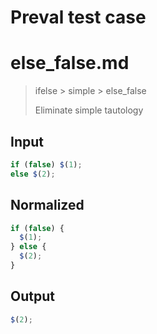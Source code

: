 # Preval test case

# else_false.md

> ifelse > simple > else_false
>
> Eliminate simple tautology

## Input

`````js filename=intro
if (false) $(1);
else $(2);
`````

## Normalized

`````js filename=intro
if (false) {
  $(1);
} else {
  $(2);
}
`````

## Output

`````js filename=intro
$(2);
`````
